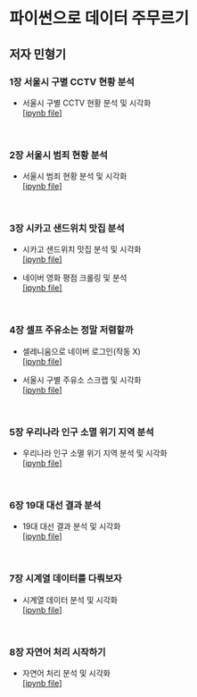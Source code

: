 파이썬으로 데이터 주무르기
============================
저자 민형기
-----------------------------

### 1장 서울시 구별 CCTV 현황 분석
- 서울시 구별 CCTV 현황 분석 및 시각화<br/>
[[ipynb file]](https://github.com/alstn2468/Python_Data_Science/blob/master/source_code/Chapter_1_Seoul_CCTV_Data.ipynb)

<br/>

### 2장 서울시 범죄 현황 분석
- 서울시 범죄 현황 분석 및 시각화<br/>
[[ipynb file]](https://github.com/alstn2468/Python_Data_Science/blob/master/source_code/Chapter_2_Seoul_Crime_Data.ipynb)

<br/>

### 3장 시카고 샌드위치 맛집 분석
- 시카고 샌드위치 맛집 분석 및 시각화<br/>
[[ipynb file]](https://github.com/alstn2468/Python_Data_Science/blob/master/source_code/Chapter_3_1_Web_Parsing_Example.ipynb)

- 네이버 영화 평점 크롤링 및 분석<br/>
 [[ipynb file]](https://github.com/alstn2468/Python_Data_Science/blob/master/source_code/Chapter_3_2_Naver_Movie_Rank.ipynb)

<br/>

### 4장 셀프 주유소는 정말 저렴할까
- 셀레니움으로 네이버 로그인(작동 X)<br/>
[[ipynb file]](https://github.com/alstn2468/Python_Data_Science/blob/master/source_code/Chapter_4_1_Selenium_Naver_Login.ipynb)

- 서울시 구별 주유소 스크랩 및 시각화<br/>
[[ipynb file]](https://github.com/alstn2468/Python_Data_Science/blob/master/source_code/Chapter_4_2_Self_Oil_Station_Price.ipynb)

<br/>

### 5장 우리나라 인구 소멸 위기 지역 분석
- 우리나라 인구 소멸 위기 지역 분석 및 시각화<br/>
[[ipynb file]](https://github.com/alstn2468/Python_Data_Science/blob/master/source_code/Chapter_5_Population_Using_Korea_Map.ipynb)

<br/>

### 6장 19대 대선 결과 분석
- 19대 대선 결과 분석 및 시각화<br/>
[[ipynb file]](https://github.com/alstn2468/Python_Data_Science/blob/master/source_code/Chapter_6_Election_Result.ipynb)

<br/>

### 7장 시계열 데이터를 다뤄보자
- 시계열 데이터 분석 및 시각화<br/>
[[ipynb file]](https://github.com/alstn2468/Python_Data_Science/blob/master/source_code/Chapter_7_Time_Series_Data_Handle.ipynb)

<br/>

### 8장 자연어 처리 시작하기
- 자연어 처리 분석 및 시각화<br/>
[[ipynb file]](https://github.com/alstn2468/Python_Data_Science/blob/master/source_code/Chapter_8_Natural_Language_Processing.ipynb)
